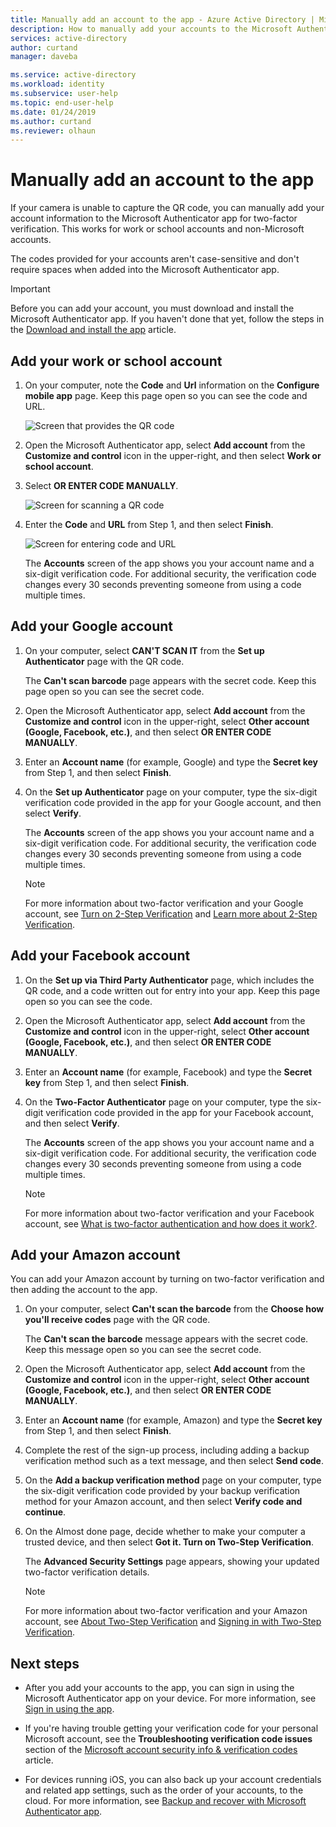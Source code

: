 ```yaml
---
title: Manually add an account to the app - Azure Active Directory | Microsoft Docs
description: How to manually add your accounts to the Microsoft Authenticator app for two-factor verification.
services: active-directory
author: curtand
manager: daveba

ms.service: active-directory
ms.workload: identity
ms.subservice: user-help
ms.topic: end-user-help
ms.date: 01/24/2019
ms.author: curtand
ms.reviewer: olhaun
---
```


# Manually add an account to the app

If your camera is unable to capture the QR code, you can manually add your account information to the Microsoft Authenticator app for two-factor verification. This works for work or school accounts and non-Microsoft accounts.

The codes provided for your accounts aren't case-sensitive and don't require spaces when added into the Microsoft Authenticator app.

>[!Important]
>Before you can add your account, you must download and install the Microsoft Authenticator app. If you haven't done that yet, follow the steps in the [Download and install the app](user-help-auth-app-download-install.md) article.

## Add your work or school account

1. On your computer, note the **Code** and **Url** information on the **Configure mobile app** page. Keep this page open so you can see the code and URL.

    ![Screen that provides the QR code](./media/user-help-auth-app-add-account-manual/auth-app-barcode.png)

2. Open the Microsoft Authenticator app, select **Add account** from the **Customize and control** icon in the upper-right, and then select **Work or school account**.

3. Select **OR ENTER CODE MANUALLY**.

    ![Screen for scanning a QR code](./media/user-help-auth-app-add-account-manual/auth-app-manual-code.png)

4. Enter the **Code** and **URL** from Step 1, and then select **Finish**.

    ![Screen for entering code and URL](./media/user-help-auth-app-add-account-manual/auth-app-code-url.png)

    The **Accounts** screen of the app shows you your account name and a six-digit verification code. For additional security, the verification code changes every 30 seconds preventing someone from using a code multiple times.

## Add your Google account

1. On your computer, select **CAN'T SCAN IT** from the **Set up Authenticator** page with the QR code.

    The **Can't scan barcode** page appears with the secret code. Keep this page open so you can see the secret code.

2. Open the Microsoft Authenticator app, select **Add account** from the **Customize and control** icon in the upper-right, select **Other account (Google, Facebook, etc.)**, and then select **OR ENTER CODE MANUALLY**.

3. Enter an **Account name** (for example, Google) and type the **Secret key** from Step 1, and then select **Finish**.

4. On the **Set up Authenticator** page on your computer, type the six-digit verification code provided in the app for your Google account, and then select **Verify**.

    The **Accounts** screen of the app shows you your account name and a six-digit verification code. For additional security, the verification code changes every 30 seconds preventing someone from using a code multiple times.

    >[!NOTE]
    >For more information about two-factor verification and your Google account, see [Turn on 2-Step Verification](https://support.google.com/accounts/answer/185839) and [Learn more about 2-Step Verification](https://www.google.com/landing/2step/help.html).

## Add your Facebook account

1. On the **Set up via Third Party Authenticator** page, which includes the QR code, and a code written out for entry into your app. Keep this page open so you can see the code.

2. Open the Microsoft Authenticator app, select **Add account** from the **Customize and control** icon in the upper-right, select **Other account (Google, Facebook, etc.)**, and then select **OR ENTER CODE MANUALLY**.

3. Enter an **Account name** (for example, Facebook) and type the **Secret key** from Step 1, and then select **Finish**.

4. On the **Two-Factor Authenticator** page on your computer, type the six-digit verification code provided in the app for your Facebook account, and then select **Verify**.

    The **Accounts** screen of the app shows you your account name and a six-digit verification code. For additional security, the verification code changes every 30 seconds preventing someone from using a code multiple times.

    >[!NOTE]
    >For more information about two-factor verification and your Facebook account, see [What is two-factor authentication and how does it work?](https://www.facebook.com/help/148233965247823).

## Add your Amazon account

You can add your Amazon account by turning on two-factor verification and then adding the account to the app.

1. On your computer, select **Can't scan the barcode** from the **Choose how you'll receive codes** page with the QR code.

    The **Can't scan the barcode** message appears with the secret code. Keep this message open so you can see the secret code.

2. Open the Microsoft Authenticator app, select **Add account** from the **Customize and control** icon in the upper-right, select **Other account (Google, Facebook, etc.)**, and then select **OR ENTER CODE MANUALLY**.

3. Enter an **Account name** (for example, Amazon) and type the **Secret key** from Step 1, and then select **Finish**.

4. Complete the rest of the sign-up process, including adding a backup verification method such as a text message, and then select **Send code**.

5. On the **Add a backup verification method** page on your computer, type the six-digit verification code provided by your backup verification method for your Amazon account, and then select **Verify code and continue**.

6. On the Almost done page, decide whether to make your computer a trusted device, and then select **Got it. Turn on Two-Step Verification**.

    The **Advanced Security Settings** page appears, showing your updated two-factor verification details.

    >[!NOTE]
    >For more information about two-factor verification and your Amazon account, see [About Two-Step Verification](https://www.amazon.com/gp/help/customer/display.html?nodeId=201596330) and [Signing in with Two-Step Verification](https://www.amazon.com/gp/help/customer/display.html?nodeId=201962440).    

## Next steps

- After you add your accounts to the app, you can sign in using the Microsoft Authenticator app on your device. For more information, see [Sign in using the app](user-help-auth-app-sign-in.md).

- If you're having trouble getting your verification code for your personal Microsoft account, see the **Troubleshooting verification code issues** section of the [Microsoft account security info & verification codes](https://support.microsoft.com/help/12428/microsoft-account-security-info-verification-codes) article.

- For devices running iOS, you can also back up your account credentials and related app settings, such as the order of your accounts, to the cloud. For more information, see [Backup and recover with Microsoft Authenticator app](user-help-auth-app-backup-recovery.md).
